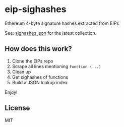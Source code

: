 # eip-sighashes

Ethereum 4-byte signature hashes extracted from EIPs

See: [sighashes.json](https://raw.githubusercontent.com/shazow/eip-sighashes/main/sighashes.json) for the latest collection.

## How does this work?

1. Clone the EIPs repo
2. Scrape all lines mentioning `function (...)`
3. Clean up
4. Get sighashes of functions
5. Build a JSON lookup index

Enjoy!

## License
MIT
